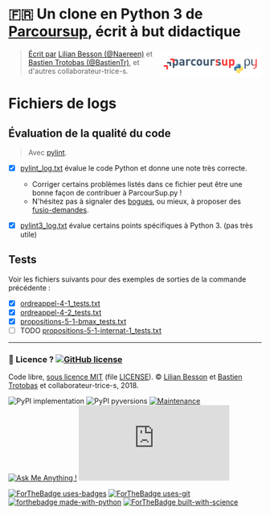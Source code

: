 # :fr: Un clone en Python 3 de [Parcoursup](http://www.parcoursup.fr/), écrit à but didactique
<a href="https://perso.crans.org/besson/publis/ParcourSup.py/"><img align="right" src="../docs/_static/logo_parcoursuppy.png" alt="Lien vers la documentation Sphinx du projet" width="40%"/></a>

> [Écrit par](AUTHORS) [Lilian Besson (@Naereen)](https://github.com/Naereen) et [Bastien Trotobas (@BastienTr)](https://github.com/BastienTr), et d'autres collaborateur-trice-s.

# Fichiers de logs

## Évaluation de la qualité du code
> Avec [pylint](http://pylint.org/).

- [x] [pylint_log.txt](pylint_log.txt) évalue le code Python et donne une note très correcte.
  + Corriger certains problèmes listés dans ce fichier peut être une bonne façon de contribuer à ParcourSup.py !
  + N'hésitez pas à signaler des [bogues](https://github.com/Naereen/ParcourSup.py/issues/new), ou mieux, à proposer des [fusio-demandes](https://github.com/Naereen/ParcourSup.py/pulls).

- [x] [pylint3_log.txt](pylint3_log.txt) évalue certains points spécifiques à Python 3. (pas très utile)

## Tests
Voir les fichiers suivants pour des exemples de sorties de la commande précédente :

- [x] [ordreappel-4-1_tests.txt](ordreappel-4-1_tests.txt)
- [x] [ordreappel-4-2_tests.txt](ordreappel-4-2_tests.txt)
- [x] [propositions-5-1-bmax_tests.txt](propositions-5-1-bmax_tests.txt)
- [ ] TODO [propositions-5-1-internat-1_tests.txt](propositions-5-1-internat-1_tests.txt)

---

### :scroll: Licence ? [![GitHub license](https://img.shields.io/github/license/Naereen/Parcoursup.py.svg)](https://github.com/Naereen/badges/blob/master/LICENSE)
Code libre, [sous licence MIT](https://lbesson.mit-license.org/) (file [LICENSE](LICENSE)).
© [Lilian Besson](https://GitHub.com/Naereen) et [Bastien Trotobas](https://github.com/BastienTr) et collaborateur-trice-s, 2018.

![PyPI implementation](https://img.shields.io/pypi/implementation/smpybandits.svg)
![PyPI pyversions](https://img.shields.io/pypi/pyversions/smpybandits.svg)
[![Maintenance](https://img.shields.io/badge/Maintained%3F-yes-green.svg)](https://GitHub.com/Naereen/Parcoursup.py/graphs/commit-activity)
[![Ask Me Anything !](https://img.shields.io/badge/Ask%20me-anything-1abc9c.svg)](https://GitHub.com/Naereen/ama)
[![Analytics](https://ga-beacon.appspot.com/UA-38514290-17/github.com/Naereen/Parcoursup.py/README.md?pixel)](https://GitHub.com/Naereen/Parcoursup.py/)

[![ForTheBadge uses-badges](http://ForTheBadge.com/images/badges/uses-badges.svg)](http://ForTheBadge.com)
[![ForTheBadge uses-git](http://ForTheBadge.com/images/badges/uses-git.svg)](https://GitHub.com/)
[![forthebadge made-with-python](http://ForTheBadge.com/images/badges/made-with-python.svg)](https://www.python.org/)
[![ForTheBadge built-with-science](http://ForTheBadge.com/images/badges/built-with-science.svg)](https://GitHub.com/Naereen/)
